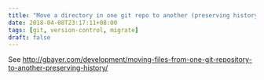 ```yaml
---
title: "Move a directory in one git repo to another (preserving history)"
date: 2018-04-08T23:17:11+08:00
tags: [git, version-control, migrate]
draft: false
---
```


See http://gbayer.com/development/moving-files-from-one-git-repository-to-another-preserving-history/
